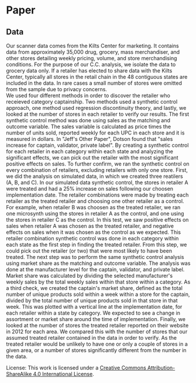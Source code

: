 Paper
================

## Data
  Our scanner data comes from the Kilts Center for marketing. It contains data from approximately 35,000 drug, grocery, mass merchandiser, and other stores detailing weekly pricing, volume, and store merchandising conditions. For the purpose of our C.C. analysis, we isolate the data to grocery data only. If a retailer has elected to share data with the Kilts Center, typically all stores in the retail chain in the 48 contiguous states are included in the data. In rare cases a small number of stores were omitted from the sample due to privacy concerns.  
  We used four different methods in order to discover the retailer who receieved category captainship. Two methods used a synthetic control approach, one method used regression discontinuity theory, and lastly, we looked at the number of stores in each retailer to verify our results. The first synthetic control method was done using sales as the matching and outcome variable.  The sales variable is calculated as price times the number of units sold, reported weekly for each UPC in each store and it is measured in dollars. In "Jeff's Other Paper", Dotson found that "sales increase for captain, validator, private label". By creating a synthetic control for each retailer in each category within each state and analyzing the significant effects, we can pick out the retailer with the most significant positive effects on sales. To further confirm, we ran the synthetic control on every combination of retailers, excluding retailers with only one store. First, we did the analysis on simulated data, in which we created three reatilers (A, B, and C). In our simulated data synthetic control, the stores in retailer A were treated and had a 25% increase on sales following our choosen implementation date. The retailer combinations were made by treating each retailer as the treated retailer and choosing one other retailer as a control. For example, when retailer B was choosen as the treated retailer, we ran one microsynth using the stores in retailer A as the control, and one using the stores in retailer C as the control. In this test, we saw positive effects on sales when retailer A was chosen as the treated retailer, and negative effects on sales when it was chosen as the control as we expected. This retailer combination synthetic control was done in each category within each state as the first step in finding the treated retailer. From this step, we could pick out the retailer (or two) that were most likely to have been treated. The next step was to perform the same synthetic control analysis using market share as the matching and outcome variable. The analysis was done at the manufacturer level for the captain, validator, and private label. Market share was calculated by dividing the selected manufacturer's weekly sales by the total weekly sales within that store within a category. As a third check, we created the captain's market share, defined as the total number of unique products sold within a week within a store for the captain, divided by the total number of unique products sold in that store in that week. This was plotted with a vertical line at the implementation date, for each retailer within a state by category. We expected to see a change in assortment or market share around the time of implementation. Finally, we looked at the number of stores the treated retailer reported on their website in 2012 for each area. We compared this with the number of stores that our assumed treated retailer contained in the data in order to verify. As the treated retailer would be unlikely to have one or only a couple of stores in a given area, or a number of stores significantly different from the number in the data.
  

















License: This work is licensed under a [Creative Commons
Attribution-ShareAlike 4.0 International
License](https://creativecommons.org/licenses/by-sa/4.0/).
